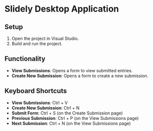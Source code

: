 # Slidely Desktop Application

## Setup

1. Open the project in Visual Studio.
2. Build and run the project.

## Functionality

- **View Submissions**: Opens a form to view submitted entries.
- **Create New Submission**: Opens a form to create a new submission.

## Keyboard Shortcuts

- **View Submissions**: Ctrl + V
- **Create New Submission**: Ctrl + N
- **Submit Form**: Ctrl + S (on the Create Submission page)
- **Previous Submission**: Ctrl + P (on the View Submissions page)
- **Next Submission**: Ctrl + N (on the View Submissions page)

